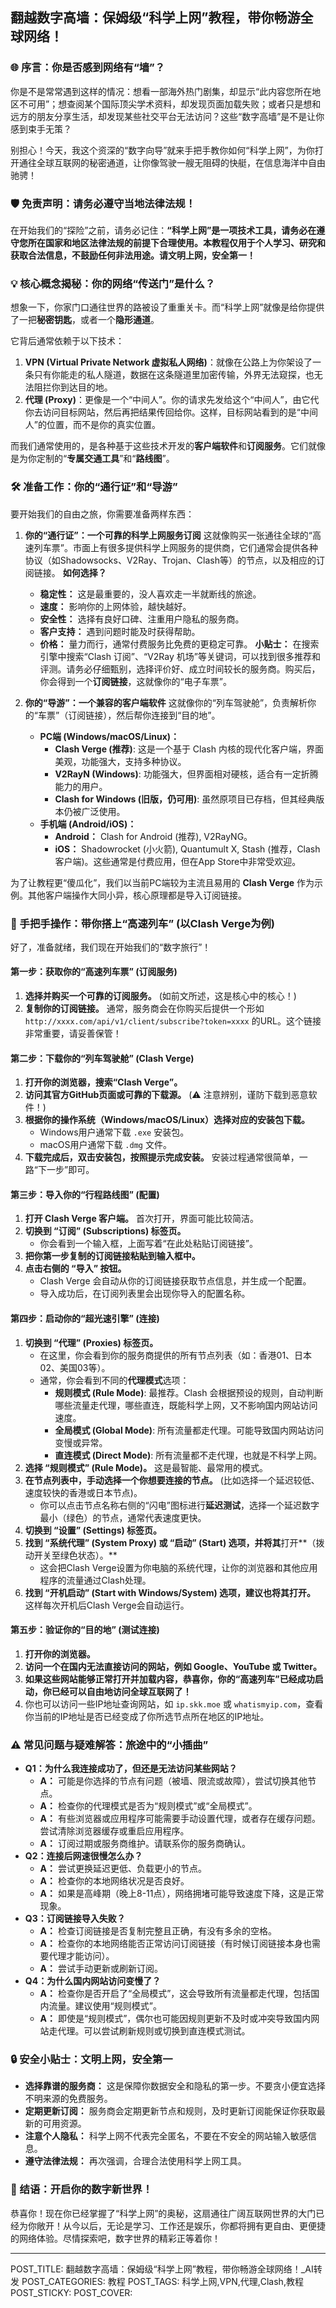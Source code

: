 ## 翻越数字高墙：保姆级“科学上网”教程，带你畅游全球网络！

### 🌐 序言：你是否感到网络有“墙”？

你是不是常常遇到这样的情况：想看一部海外热门剧集，却显示“此内容您所在地区不可用”；想查阅某个国际顶尖学术资料，却发现页面加载失败；或者只是想和远方的朋友分享生活，却发现某些社交平台无法访问？这些“数字高墙”是不是让你感到束手无策？

别担心！今天，我这个资深的“数字向导”就来手把手教你如何“科学上网”，为你打开通往全球互联网的秘密通道，让你像驾驶一艘无阻碍的快艇，在信息海洋中自由驰骋！

### 🛡️ 免责声明：请务必遵守当地法律法规！

在开始我们的“探险”之前，请务必记住：**“科学上网”是一项技术工具，请务必在遵守您所在国家和地区法律法规的前提下合理使用。本教程仅用于个人学习、研究和获取合法信息，不鼓励任何非法用途。请文明上网，安全第一！**

### 💡 核心概念揭秘：你的网络“传送门”是什么？

想象一下，你家门口通往世界的路被设了重重关卡。而“科学上网”就像是给你提供了一把**秘密钥匙**，或者一个**隐形通道**。

它背后通常依赖于以下技术：

1.  **VPN (Virtual Private Network 虚拟私人网络)**：就像在公路上为你架设了一条只有你能走的私人隧道，数据在这条隧道里加密传输，外界无法窥探，也无法阻拦你到达目的地。
2.  **代理 (Proxy)**：更像是一个“中间人”。你的请求先发给这个“中间人”，由它代你去访问目标网站，然后再把结果传回给你。这样，目标网站看到的是“中间人”的位置，而不是你的真实位置。

而我们通常使用的，是各种基于这些技术开发的**客户端软件**和**订阅服务**。它们就像是为你定制的“**专属交通工具**”和“**路线图**”。

### 🛠️ 准备工作：你的“通行证”和“导游”

要开始我们的自由之旅，你需要准备两样东西：

1.  **你的“通行证”：一个可靠的科学上网服务订阅**
    这就像购买一张通往全球的“高速列车票”。市面上有很多提供科学上网服务的提供商，它们通常会提供各种协议（如Shadowsocks、V2Ray、Trojan、Clash等）的节点，以及相应的订阅链接。
    **如何选择？**
    *   **稳定性：** 这是最重要的，没人喜欢走一半就断线的旅途。
    *   **速度：** 影响你的上网体验，越快越好。
    *   **安全性：** 选择有良好口碑、注重用户隐私的服务商。
    *   **客户支持：** 遇到问题时能及时获得帮助。
    *   **价格：** 量力而行，通常付费服务比免费的更稳定可靠。
    **小贴士：** 在搜索引擎中搜索“Clash 订阅”、“V2Ray 机场”等关键词，可以找到很多推荐和评测。请务必仔细甄别，选择评价好、成立时间较长的服务商。购买后，你会得到一个**订阅链接**，这就像你的“电子车票”。

2.  **你的“导游”：一个兼容的客户端软件**
    这就像你的“列车驾驶舱”，负责解析你的“车票”（订阅链接），然后帮你连接到“目的地”。
    *   **PC端 (Windows/macOS/Linux)：**
        *   **Clash Verge (推荐)**: 这是一个基于 Clash 内核的现代化客户端，界面美观，功能强大，支持多种协议。
        *   **V2RayN (Windows)**: 功能强大，但界面相对硬核，适合有一定折腾能力的用户。
        *   **Clash for Windows (旧版，仍可用)**: 虽然原项目已存档，但其经典版本仍被广泛使用。
    *   **手机端 (Android/iOS)：**
        *   **Android：** Clash for Android (推荐), V2RayNG。
        *   **iOS：** Shadowrocket (小火箭), Quantumult X, Stash (推荐，Clash客户端)。这些通常是付费应用，但在App Store中非常受欢迎。

为了让教程更“傻瓜化”，我们以当前PC端较为主流且易用的 **Clash Verge** 作为示例。其他客户端操作大同小异，核心原理都是导入订阅链接。

### 🚀 手把手操作：带你搭上“高速列车” (以Clash Verge为例)

好了，准备就绪，我们现在开始我们的“数字旅行”！

#### 第一步：获取你的“高速列车票” (订阅服务)

1.  **选择并购买一个可靠的订阅服务。** (如前文所述，这是核心中的核心！)
2.  **复制你的订阅链接。** 通常，服务商会在你购买后提供一个形如 `http://xxxx.com/api/v1/client/subscribe?token=xxxx` 的URL。这个链接非常重要，请妥善保管！

#### 第二步：下载你的“列车驾驶舱” (Clash Verge)

1.  **打开你的浏览器，搜索“Clash Verge”。**
2.  **访问其官方GitHub页面或可靠的下载源。** (⚠️ 注意辨别，谨防下载到恶意软件！)
3.  **根据你的操作系统（Windows/macOS/Linux）选择对应的安装包下载。**
    *   Windows用户通常下载 `.exe` 安装包。
    *   macOS用户通常下载 `.dmg` 文件。
4.  **下载完成后，双击安装包，按照提示完成安装。** 安装过程通常很简单，一路“下一步”即可。

#### 第三步：导入你的“行程路线图” (配置)

1.  **打开 Clash Verge 客户端。** 首次打开，界面可能比较简洁。
2.  **切换到 “订阅” (Subscriptions) 标签页。**
    *   你会看到一个输入框，上面写着“在此处粘贴订阅链接”。
3.  **把你第一步复制的订阅链接粘贴到输入框中。**
4.  **点击右侧的 “导入” 按钮。**
    *   Clash Verge 会自动从你的订阅链接获取节点信息，并生成一个配置。
    *   导入成功后，在订阅列表里会出现你导入的配置名称。

#### 第四步：启动你的“超光速引擎” (连接)

1.  **切换到 “代理” (Proxies) 标签页。**
    *   在这里，你会看到你的服务商提供的所有节点列表（如：香港01、日本02、美国03等）。
    *   通常，你会看到不同的**代理模式**选项：
        *   **规则模式 (Rule Mode)**: 最推荐。Clash 会根据预设的规则，自动判断哪些流量走代理，哪些直连，既能科学上网，又不影响国内网站访问速度。
        *   **全局模式 (Global Mode)**: 所有流量都走代理。可能导致国内网站访问变慢或异常。
        *   **直连模式 (Direct Mode)**: 所有流量都不走代理，也就是不科学上网。
2.  **选择 “规则模式” (Rule Mode)。** 这是最智能、最常用的模式。
3.  **在节点列表中，手动选择一个你想要连接的节点。** (比如选择一个延迟较低、速度较快的香港或日本节点)。
    *   你可以点击节点名称右侧的“闪电”图标进行**延迟测试**，选择一个延迟数字最小（绿色）的节点，通常代表速度更快。
4.  **切换到 “设置” (Settings) 标签页。**
5.  **找到 “系统代理” (System Proxy) 或 “启动” (Start) 选项，并将其**打开**（拨动开关至绿色状态）。**
    *   这会把Clash Verge设置为你电脑的系统代理，让你的浏览器和其他应用程序的流量通过Clash处理。
6.  **找到 “开机启动” (Start with Windows/System) 选项，建议也将其打开。** 这样每次开机后Clash Verge会自动运行。

#### 第五步：验证你的“目的地” (测试连接)

1.  **打开你的浏览器。**
2.  **访问一个在国内无法直接访问的网站，例如 Google、YouTube 或 Twitter。**
3.  **如果这些网站能够正常打开并加载内容，恭喜你，你的“高速列车”已经成功启动，你已经可以自由地访问全球互联网了！**
4.  你也可以访问一些IP地址查询网站，如 `ip.skk.moe` 或 `whatismyip.com`，查看你当前的IP地址是否已经变成了你所选节点所在地区的IP地址。

### ⚠️ 常见问题与疑难解答：旅途中的“小插曲”

*   **Q1：为什么我连接成功了，但还是无法访问某些网站？**
    *   **A：** 可能是你选择的节点有问题（被墙、限流或故障），尝试切换其他节点。
    *   **A：** 检查你的代理模式是否为“规则模式”或“全局模式”。
    *   **A：** 有些浏览器或应用程序可能需要手动设置代理，或者存在缓存问题。尝试清除浏览器缓存或重启应用程序。
    *   **A：** 订阅过期或服务商维护。请联系你的服务商确认。
*   **Q2：连接后网速很慢怎么办？**
    *   **A：** 尝试更换延迟更低、负载更小的节点。
    *   **A：** 检查你的本地网络状况是否良好。
    *   **A：** 如果是高峰期（晚上8-11点），网络拥堵可能导致速度下降，这是正常现象。
*   **Q3：订阅链接导入失败？**
    *   **A：** 检查订阅链接是否复制完整且正确，有没有多余的空格。
    *   **A：** 检查你的本地网络能否正常访问订阅链接（有时候订阅链接本身也需要代理才能访问）。
    *   **A：** 尝试手动更新或刷新订阅。
*   **Q4：为什么国内网站访问变慢了？**
    *   **A：** 检查你是否开启了“全局模式”，这会导致所有流量都走代理，包括国内流量。建议使用“规则模式”。
    *   **A：** 即使是“规则模式”，偶尔也可能因规则更新不及时或冲突导致国内网站走代理。可以尝试刷新规则或切换到直连模式测试。

### 🔒 安全小贴士：文明上网，安全第一

*   **选择靠谱的服务商：** 这是保障你数据安全和隐私的第一步。不要贪小便宜选择不明来源的免费服务。
*   **定期更新订阅：** 服务商会定期更新节点和规则，及时更新订阅能保证你获取最新的可用资源。
*   **注意个人隐私：** 科学上网不代表完全匿名，不要在不安全的网站输入敏感信息。
*   **遵守法律法规：** 再次强调，合理合法使用科学上网工具。

### 🎉 结语：开启你的数字新世界！

恭喜你！现在你已经掌握了“科学上网”的奥秘，这扇通往广阔互联网世界的大门已经为你敞开！从今以后，无论是学习、工作还是娱乐，你都将拥有更自由、更便捷的网络体验。尽情探索吧，数字世界的精彩正等着你！

---

POST_TITLE: 翻越数字高墙：保姆级“科学上网”教程，带你畅游全球网络！_AI转发
POST_CATEGORIES: 教程
POST_TAGS: 科学上网,VPN,代理,Clash,教程
POST_STICKY:
POST_COVER:
